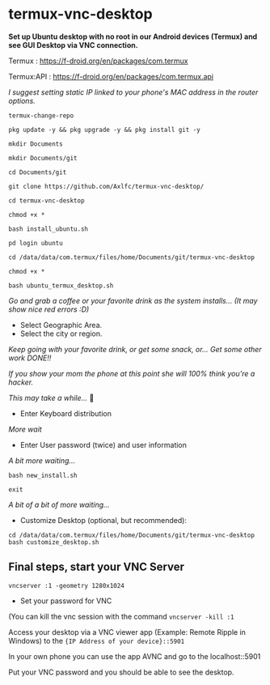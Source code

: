 # termux-vnc-desktop
**Set up Ubuntu desktop with no root in our Android devices (Termux) and see GUI Desktop via VNC connection.**

Termux : https://f-droid.org/en/packages/com.termux

Termux:API : https://f-droid.org/en/packages/com.termux.api

_I suggest setting static IP linked to your phone's MAC address in the router options._

```termux-change-repo```

```pkg update -y && pkg upgrade -y && pkg install git -y```

```mkdir Documents```

```mkdir Documents/git```

```cd Documents/git```

```git clone https://github.com/Axlfc/termux-vnc-desktop/```


```cd termux-vnc-desktop```

```chmod +x *```

```bash install_ubuntu.sh```

```pd login ubuntu```

```cd /data/data/com.termux/files/home/Documents/git/termux-vnc-desktop```

```chmod +x *```

```bash ubuntu_termux_desktop.sh```

_Go and grab a coffee or your favorite drink as the system installs... (It may show nice red errors :D)_

- Select Geographic Area.
- Select the city or region.

_Keep going with your favorite drink, or get some snack, or... Get some other work DONE!!_

_If you show your mom the phone at this point she will 100% think you're a hacker._

_This may take a while..._  🥱

- Enter Keyboard distribution

_More wait_

- Enter User password (twice) and user information

_A bit more waiting..._

```bash new_install.sh```

```exit```

_A bit of a bit of more waiting..._

- Customize Desktop (optional, but recommended):

```cd /data/data/com.termux/files/home/Documents/git/termux-vnc-desktop```
```bash customize_desktop.sh```

## Final steps, start your VNC Server

```vncserver :1 -geometry 1280x1024```

- Set your password for VNC

(You can kill the vnc session with the command ```vncserver -kill :1``` 

Access your desktop via a VNC viewer app (Example: Remote Ripple in Windows) to the ```{IP Address of your device}::5901```

In your own phone you can use the app AVNC and go to the localhost::5901

Put your VNC password and you should be able to see the desktop.
